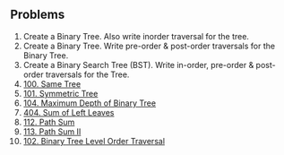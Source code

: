 ## Problems

1.   Create a Binary Tree. Also write inorder traversal for the tree.
2.   Create a Binary Tree. Write pre-order & post-order traversals for the Binary Tree.
3.   Create a Binary Search Tree (BST). Write in-order, pre-order & post-order traversals for the Tree.
4.   [100. Same Tree](https://leetcode.com/problems/same-tree/)
5.   [101. Symmetric Tree](https://leetcode.com/problems/symmetric-tree/description/)
6.   [104. Maximum Depth of Binary Tree](https://leetcode.com/problems/maximum-depth-of-binary-tree/description/)
7.   [404. Sum of Left Leaves](https://leetcode.com/problems/sum-of-left-leaves/description/)
8.   [112. Path Sum](https://leetcode.com/problems/path-sum/)
9.   [113. Path Sum II](https://leetcode.com/problems/path-sum-ii/description/)
10.  [102. Binary Tree Level Order Traversal](https://leetcode.com/problems/binary-tree-level-order-traversal/)